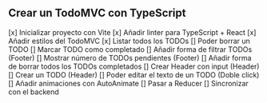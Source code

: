 ## Crear un TodoMVC con TypeScript

[x] Inicializar proyecto con Vite
[x] Añadir linter para TypeScript + React
[x] Añadir estilos del TodoMVC
[x] Listar todos los TODOs
[] Poder borrar un TODO
[] Marcar TODO como completado
[] Añadir forma de filtrar TODOs (Footer)
[] Mostrar número de TODOs pendientes (Footer)
[] Añadir forma de borrar todos los TODOs completados
[] Crear Header con input (Header)
[] Crear un TODO (Header)
[] Poder editar el texto de un TODO (Doble click)
[] Añadir animaciones con AutoAnimate
[] Pasar a Reducer
[] Sincronizar con el backend